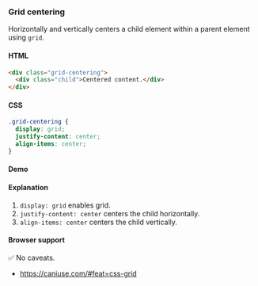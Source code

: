 ### Grid centering

Horizontally and vertically centers a child element within a parent element using `grid`.

#### HTML

```html
<div class="grid-centering">
  <div class="child">Centered content.</div>
</div>
```

#### CSS

```css
.grid-centering {
  display: grid;
  justify-content: center;
  align-items: center;
}
```

#### Demo

#### Explanation

1. `display: grid` enables grid.
2. `justify-content: center` centers the child horizontally.
3. `align-items: center` centers the child vertically.

#### Browser support

<span class="snippet__support-note">✅ No caveats.</span>

* https://caniuse.com/#feat=css-grid

<!-- tags: layout -->
